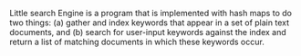 Little search Engine is a program that is implemented with hash maps to do two things: (a) gather and index keywords that appear in a set of plain text documents, and (b) search for user-input keywords against the index and return a list of matching documents in which these keywords occur.
